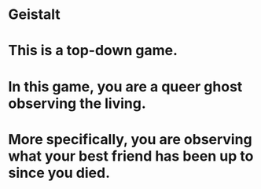 # Geistalt
#
# This is a top-down game.
# In this game, you are a queer ghost observing the living.
# More specifically, you are observing what your best friend has been up to since you died.
